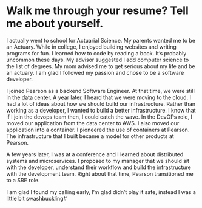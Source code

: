 # Walk me through your resume? Tell me about yourself.

I actually went to school for Actuarial Science. My parents wanted me to be an Actuary. While in college, I enjoyed building websites and writing programs for fun. I learned how to code by reading a book. It’s probably uncommon these days. My advisor suggested I add computer science to the list of degrees. My mom advised me to get serious about my life and be an actuary. I am glad I followed my passion and chose to be a software developer. 

I joined Pearson as a backend Software Engineer. At that time, we were still in the data center. A year later, I heard that we were moving to the cloud. I had a lot of ideas about how we should build our infrastructure. Rather than working as a developer, I wanted to build a better infrastructure. I know that if I join the devops team then, I could catch the wave. In the DevOPs role, I moved our application from the data center to AWS. I also moved our application into a container. I pioneered the use of containers at Pearson. The infrastructure that I built became a model for other products at Pearson.

A few years later, I was at a conference and I learned about distributed systems and microservices. I proposed to my manager that we should sit with the developer, understand their workflow and build the infrastructure with the development team. Right about that time, Pearson transitioned me to a SRE role. 

I am glad I found my calling early, I’m glad didn’t play it safe, instead I was a little bit swashbuckling#